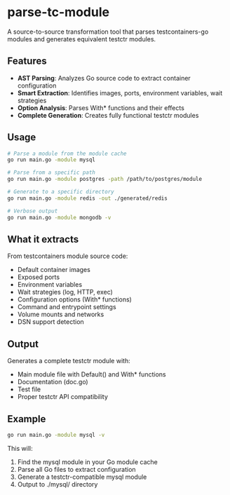 # parse-tc-module

A source-to-source transformation tool that parses testcontainers-go modules and generates equivalent testctr modules.

## Features

- **AST Parsing**: Analyzes Go source code to extract container configuration
- **Smart Extraction**: Identifies images, ports, environment variables, wait strategies
- **Option Analysis**: Parses With* functions and their effects
- **Complete Generation**: Creates fully functional testctr modules

## Usage

```bash
# Parse a module from the module cache
go run main.go -module mysql

# Parse from a specific path
go run main.go -module postgres -path /path/to/postgres/module

# Generate to a specific directory
go run main.go -module redis -out ./generated/redis

# Verbose output
go run main.go -module mongodb -v
```

## What it extracts

From testcontainers module source code:
- Default container images
- Exposed ports
- Environment variables
- Wait strategies (log, HTTP, exec)
- Configuration options (With* functions)
- Command and entrypoint settings
- Volume mounts and networks
- DSN support detection

## Output

Generates a complete testctr module with:
- Main module file with Default() and With* functions
- Documentation (doc.go)
- Test file
- Proper testctr API compatibility

## Example

```bash
go run main.go -module mysql -v
```

This will:
1. Find the mysql module in your Go module cache
2. Parse all Go files to extract configuration
3. Generate a testctr-compatible mysql module
4. Output to ./mysql/ directory